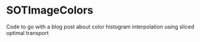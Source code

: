 # SOTImageColors
Code to go with a blog post about color histogram interpolation using sliced optimal transport
